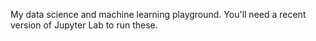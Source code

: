 My data science and machine learning playground.
You'll need a recent version of Jupyter Lab to run these.



